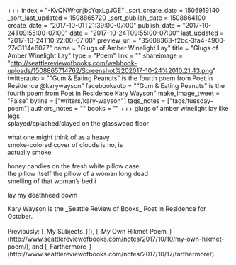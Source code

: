 +++
index = "-KvQNWrcnjbcYqxLgJGE"
_sort_create_date = 1506919140
_sort_last_updated = 1508865720
_sort_publish_date = 1508864100
create_date = "2017-10-01T21:39:00-07:00"
publish_date = "2017-10-24T09:55:00-07:00"
date = "2017-10-24T09:55:00-07:00"
last_updated = "2017-10-24T10:22:00-07:00"
preview_url = "35608363-f2bc-3fa4-4900-27e3114e6077"
name = "Glugs of Amber Winelight Lay"
title = "Glugs of Amber Winelight Lay"
type = "Poem"
link = ""
shareimage = "http://seattlereviewofbooks.com/webhook-uploads/1508865714762/Screenshot%202017-10-24%2010.21.43.png"
twitterauto = "\"Gum & Eating Peanuts\" is the fourth poem from Poet in Residence @karywayson"
facebookauto = "\"Gum & Eating Peanuts\" is the fourth poem from Poet in Residence Kary Wayson"
make_image_tweet = "False"
byline = ["writers/kary-wayson"]
tags_notes = ["tags/tuesday-poem"]
authors_notes = ""
books = ""
+++
glugs of amber winelight lay like legs<br>
splayed/splashed/slayed on the glasswood floor

what one might think of as a heavy<br>
smoke-colored cover of clouds is no, is<br>
actually smoke

honey candies on the fresh white pillow case:<br>
the pillow itself the pillow of a woman long dead<br> 
smelling of that woman’s bed i

lay my deathhead down

<p class="poem-footer">Kary Wayson is the _Seattle Review of Books_ Poet in Residence for October.<br><br>Previously: [_My Subjects_](), [_My Own Hikmet Poem_](http://www.seattlereviewofbooks.com/notes/2017/10/10/my-own-hikmet-poem/), and [_Farthermore_](http://www.seattlereviewofbooks.com/notes/2017/10/17/farthermore/).</p>